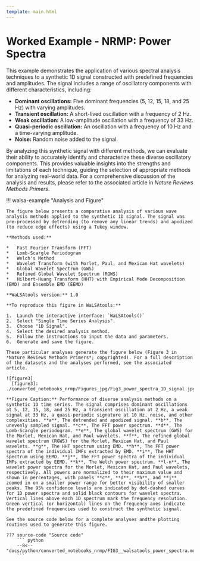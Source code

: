 ```yaml
---
template: main.html
---
```


# Worked Example - NRMP: Power Spectra

This example demonstrates the application of various spectral analysis techniques to a synthetic 1D signal constructed with predefined frequencies and amplitudes. The signal includes a range of oscillatory components with different characteristics, including:

*   **Dominant oscillations:** Five dominant frequencies (5, 12, 15, 18, and 25 Hz) with varying amplitudes.
*   **Transient oscillation:** A short-lived oscillation with a frequency of 2 Hz.
*   **Weak oscillation:** A low-amplitude oscillation with a frequency of 33 Hz.
*   **Quasi-periodic oscillation:** An oscillation with a frequency of 10 Hz and a time-varying amplitude.
*   **Noise:** Random noise added to the signal.

By analyzing this synthetic signal with different methods, we can evaluate their ability to accurately identify and characterize these diverse oscillatory components. This provides valuable insights into the strengths and limitations of each technique, guiding the selection of appropriate methods for analyzing real-world data. For a comprehensive discussion of the analysis and results, please refer to the associated article in *Nature Reviews Methods Primers*.

!!! walsa-example "Analysis and Figure"

    The figure below presents a comparative analysis of various wave analysis methods applied to the synthetic 1D signal. The signal was pre-processed by detrending (to remove any linear trends) and apodized (to reduce edge effects) using a Tukey window.

    **Methods used:**

    *   Fast Fourier Transform (FFT) 
    *   Lomb-Scargle Periodogram
    *   Welch's Method
    *   Wavelet Transform (with Morlet, Paul, and Mexican Hat wavelets)
    *   Global Wavelet Spectrum (GWS)
    *   Refined Global Wavelet Spectrum (RGWS)
    *   Hilbert-Huang Transform (HHT) with Empirical Mode Decomposition (EMD) and Ensemble EMD (EEMD)

    **WaLSAtools version:** 1.0

    **To reproduce this figure in WaLSAtools:**

    1.  Launch the interactive interface: `WaLSAtools()`
    2.  Select "Single Time Series Analysis".
    3.  Choose "1D Signal".
    4.  Select the desired analysis method.
    5.  Follow the instructions to input the data and parameters.
    6.  Generate and save the figure.

    These particular analyses generate the figure below (Figure 3 in *Nature Reviews Methods Primers*; copyrighted). For a full description of the datasets and the analyses performed, see the associated article.

    ![figure3]
      [figure3]: ./converted_notebooks_nrmp/Figures_jpg/Fig3_power_spectra_1D_signal.jpg

    **Figure Caption:** Performance of diverse analysis methods on a synthetic 1D time series. The signal comprises dominant oscillations at 5, 12, 15, 18, and 25 Hz, a transient oscillation at 2 Hz, a weak signal at 33 Hz, a quasi-periodic signature at 10 Hz, noise, and other complexities. **a**, The detrended and apodized signal. **b**, The unevenly sampled signal. **c**, The FFT power spectrum. **d**, The Lomb-Scargle periodogram. **e**, The global wavelet spectrum (GWS) for the Morlet, Mexican Hat, and Paul wavelets. **f**, The refined global wavelet spectrum (RGWS) for the Morlet, Mexican Hat, and Paul wavelets. **g**, The HHT spectrum using EMD. **h**, The FFT power spectra of the individual IMFs extracted by EMD. **i**, The HHT spectrum using EEMD. **j**, The FFT power spectra of the individual IMFs extracted by EEMD. **k**, The Welch power spectrum. **l-n**, The wavelet power spectra for the Morlet, Mexican Hat, and Paul wavelets, respectively. All powers are normalized to their maximum value and shown in percentages, with panels **c**, **d**, **h**, and **j** zoomed in on a smaller power range for better visibility of smaller peaks. The 95% confidence levels are indicated by dot-dashed curves for 1D power spectra and solid black contours for wavelet spectra. Vertical lines above each 1D spectrum mark the frequency resolution. Green vertical (or horizontal) lines on the frequency axes indicate the predefined frequencies used to construct the synthetic signal.

    See the source code below for a complete analyses andthe plotting routines used to generate this figure.

    ??? source-code "Source code"
        ``` python
        --8<-- "docs/python/converted_notebooks_nrmp/FIG3__walsatools_power_spectra.md"
        ```

<br>